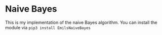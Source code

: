 # Naive Bayes
This is my implementation of the naive Bayes algorithm.
You can install the module via `pip3 install EmilsNaiveBayes`

